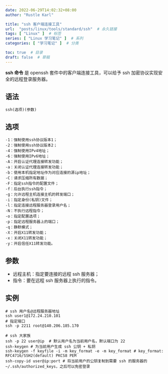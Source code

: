 ```yaml
---
date: 2022-06-29T14:02:32+08:00
author: "Rustle Karl"

title: "ssh 客户端连接工具"
url:  "posts/linux/tools/standard/ssh"  # 永久链接
tags: [ "Linux" ]  # 标签
series: [ "Linux 学习笔记" ]  # 系列
categories: [ "学习笔记" ]  # 分类

toc: true  # 目录
draft: false  # 草稿
---
```


**ssh 命令** 是 openssh 套件中的客户端连接工具，可以给予 ssh 加密协议实现安全的远程登录服务器。

## 语法

```shell
ssh(选项)(参数)
```

## 选项

```shell
-1：强制使用ssh协议版本1；
-2：强制使用ssh协议版本2；
-4：强制使用IPv4地址；
-6：强制使用IPv6地址；
-A：开启认证代理连接转发功能；
-a：关闭认证代理连接转发功能；
-b：使用本机指定地址作为对应连接的源ip地址；
-C：请求压缩所有数据；
-F：指定ssh指令的配置文件；
-f：后台执行ssh指令；
-g：允许远程主机连接主机的转发端口；
-i：指定身份(私钥)文件；
-l：指定连接远程服务器登录用户名；
-N：不执行远程指令；
-o：指定配置选项；
-p：指定远程服务器上的端口；
-q：静默模式；
-X：开启X11转发功能；
-x：关闭X11转发功能；
-y：开启信任X11转发功能。
```

## 参数

* 远程主机：指定要连接的远程 ssh 服务器；
* 指令：要在远程 ssh 服务器上执行的指令。

## 实例

```shell
# ssh 用户名@远程服务器地址
ssh user1@172.24.210.101
# 指定端口
ssh -p 2211 root@140.206.185.170

# ssh 大家族
ssh -p 22 user@ip  # 默认用户名为当前用户名，默认端口为 22
ssh-keygen # 为当前用户生成 ssh 公钥 + 私钥
ssh-keygen -f keyfile -i -m key_format -e -m key_format # key_format: RFC4716/SSH2(default) PKCS8 PEM
ssh-copy-id user@ip:port # 将当前用户的公钥复制到需要 ssh 的服务器的 ~/.ssh/authorized_keys，之后可以免密登录
```
